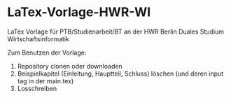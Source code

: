 # LaTex-Vorlage-HWR-WI

LaTex Vorlage für PTB/Studienarbeit/BT an der HWR Berlin Duales Studium Wirtschaftsinformatik

Zum Benutzen der Vorlage: 
1. Repository clonen oder downloaden
2. Beispielkapitel (Einleitung, Hauptteil, Schluss) löschen (und deren input tag in der main.tex)
3. Losschreiben

